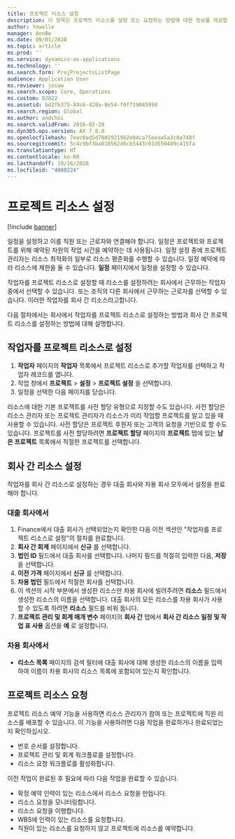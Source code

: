 ```yaml
---
title: 프로젝트 리소스 설정
description: 이 항목은 프로젝트 리소스를 설정 또는 요청하는 방법에 대한 정보를 제공합니다.
author: Yowelle
manager: AnnBe
ms.date: 09/01/2020
ms.topic: article
ms.prod: ''
ms.service: dynamics-ax-applications
ms.technology: ''
ms.search.form: ProjProjectsListPage
audience: Application User
ms.reviewer: josaw
ms.search.scope: Core, Operations
ms.custom: 82022
ms.assetid: bd2fb375-84c6-428a-8e54-f0f719045898
ms.search.region: Global
ms.author: andchoi
ms.search.validFrom: 2016-02-28
ms.dyn365.ops.version: AX 7.0.0
ms.openlocfilehash: 7eec8ad5d78019219b2e04ca75eeaa5a3c8a748f
ms.sourcegitcommit: 5c4c9bf3ba018562d6cb3443c01d550489c415fa
ms.translationtype: HT
ms.contentlocale: ko-KR
ms.lasthandoff: 10/16/2020
ms.locfileid: "4080224"
---
```

# <a name="set-up-project-resources"></a>프로젝트 리소스 설정

[!include [banner](../includes/banner.md)]

일정을 설정하고 이를 직원 또는 근로자와 연결해야 합니다. 일정은 프로젝트와 프로젝트를 위해 예약된 자원의 작업 시간을 예약하는 데 사용됩니다. 일정 설정 중에 프로젝트 관리자는 리소스 최적화의 일부로 리소스 평준화를 수행할 수 있습니다. 일정 예약에 따라 리소스에 제한을 둘 수 있습니다. **일정** 페이지에서 일정을 설정할 수 있습니다.

작업자를 프로젝트 리소스로 설정할 때 리소스를 설정하려는 회사에서 근무하는 작업자 중에서 선택할 수 있습니다. 또는 조직의 다른 회사에서 근무하는 근로자를 선택할 수 있습니다. 이러한 작업자를 회사 간 리소스라고합니다.

다음 절차에서는 회사에서 작업자를 프로젝트 리소스로 설정하는 방법과 회사 간 프로젝트 리소스를 설정하는 방법에 대해 설명합니다.

## <a name="set-up-a-worker-as-a-project-resource"></a>작업자를 프로젝트 리소스로 설정

1. **작업자** 페이지의 **작업자** 목록에서 프로젝트 리소스로 추가할 작업자를 선택하고 작업자 레코드를 엽니다.
2. 작업 창에서 **프로젝트** &gt; **설정** &gt; **프로젝트 설정** 을 선택합니다.
3. 일정을 선택한 다음 페이지를 닫습니다.

리소스에 대한 기본 프로젝트를 사전 할당 유형으로 지정할 수도 있습니다. 사전 할당은 리소스 관리자 또는 프로젝트 관리자가 리소스가 미리 작업할 프로젝트를 알고 있을 때 사용할 수 있습니다. 사전 할당은 프로젝트 후원자 또는 고객의 요청을 기반으로 할 수도 있습니다. 프로젝트를 사전 할당하려면 **프로젝트 할당** 페이지의 **프로젝트** 탭에 있는 **남은 프로젝트** 목록에서 적절한 프로젝트를 선택합니다.

## <a name="set-up-an-intercompany-resource"></a>회사 간 리소스 설정

작업자를 회사 간 리소스로 설정하는 경우 대출 회사와 차용 회사 모두에서 설정을 완료해야 합니다.

### <a name="in-the-lending-company"></a>대출 회사에서

1. Finance에서 대출 회사가 선택되었는지 확인한 다음 이전 섹션인 "작업자를 프로젝트 리소스로 설정"의 절차를 완료합니다.
2. **회사 간 회계** 페이지에서 **신규** 를 선택합니다.
3. **법인 ID** 필드에서 대출 회사를 선택합니다. 나머지 필드를 적절히 입력한 다음, **저장** 을 선택합니다.
4. **이전 가격** 페이지에서 **신규** 를 선택합니다.
5. **차용 법인** 필드에서 적절한 회사를 선택합니다.
6. 이 섹션의 시작 부분에서 생성한 리소스만 차용 회사에 빌려주려면 **리소스** 필드에서 생성한 리소스의 이름을 선택합니다. 대출 회사의 모든 리소스를 차용 회사가 사용할 수 있도록 하려면 **리소스** 필드를 비워 둡니다.
7. **프로젝트 관리 및 회계 매개 변수** 페이지의 **회사 간** 탭에서 **회사 간 리소스 일정 및 작업 표 사용** 옵션을 **예** 로 설정합니다.

### <a name="in-the-borrowing-company"></a>차용 회사에서

- **리소스 목록** 페이지의 검색 필터에 대출 회사에 대해 생성한 리소스의 이름을 입력하여 이름이 차용 회사의 리소스 목록에 포함되어 있는지 확인합니다.

## <a name="request-project-resources"></a>프로젝트 리소스 요청
프로젝트 리소스 예약 기능을 사용하면 리소스 관리자가 참여 또는 프로젝트에 직원 리소스를 배포할 수 있습니다. 이 기능을 사용하려면 다음 작업을 완료하거나 완료되었는지 확인하십시오.

- 번호 순서를 설정합니다.
- 프로젝트 관리 및 회계 워크플로를 설정합니다.
- 리소스 요청 워크플로를 활성화합니다.

이전 작업이 완료된 후 필요에 따라 다음 작업을 완료할 수 있습니다.

- 확정 예약 인력이 있는 리소스에서 리소스 요청을 만듭니다.
- 리소스 요청을 모니터링합니다.
- 리소스 요청을 이행합니다.
- WBS에 인력이 있는 리소스를 요청합니다.
- 직원이 있는 리소스를 요청하지 않고 프로젝트에 리소스를 예약합니다.
